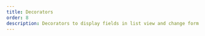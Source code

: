 ```yaml
---
title: Decorators
order: 8
description: Decorators to display fields in list view and change form.
---
```

